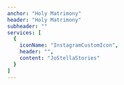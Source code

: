 ```yaml
---
anchor: "Holy Matrimony"
header: "Holy Matrimony"
subheader: ""
services: [
  {
    iconName: "InstagramCustomIcon",
    header: "",
    content: "JoStellaStories"
  }
]
---
```


